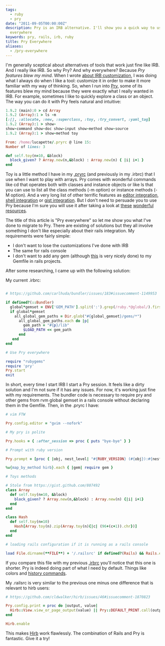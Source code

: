 ```yaml
---
tags:
  - ruby
  - pry
date: "2011-09-05T00:00:00Z"
description: Pry is an IRB alternative. I'll show you a quick way to use pry
  everywhere
keywords: pry, rails, irb, ruby
title: Pry Everywhere
aliases:
  - /pry-everywhere
---
```


I'm generally sceptical about alternatives of tools that work just fine like
IRB. And I really like IRB. So why Pry? And why everywhere? Because _Pry
features blew my mind_. When I wrote [about IRB
customization](/writing/why-you-should-spend-some-time-configuring-irb), I was
doing what I always do when I like a tool: customize it in order to make it more
familiar with my way of thinking. So, when I run into
[Pry](http://pry.github.com/), some of its features blew my mind because they
were exactly what I really wanted in IRB. For example, sometimes I like to
quickly explore a class or an object. The way you can do it with Pry feels
natural and intuitive:

```ruby
1.9.2 (main):0 > cd Array
1.9.2 (Array):1 > ls -m
[:[], :allocate, :new, :superclass, :toy, :try_convert, :yaml_tag]
1.9.2 (Array):1 > show-
show-command show-doc show-input show-method show-source
1.9.2 (Array):1 > show-method toy

From: /home/lucapette/.pryrc @ line 15:
Number of lines: 3

def self.toy(n=10, &block)
  block_given? ? Array.new(n,&block) : Array.new(n) { |i| i+1 }
end
```

Toy is a little method I have in my
[.pryrc](https://github.com/lucapette/dotfiles/blob/main/pryrc) (and
previously in my .irbrc) that I use when I want to play with arrays. Pry comes
with wonderful commands like cd that operates both with classes and instance
objects or like ls that you can use to list all the class methods (-m option)
or instance methods (-M option). And a very long list of other terrific
features as [editor
integration](https://github.com/pry/pry/wiki/Editor-integration), [shell
integration](https://github.com/pry/pry/wiki/Shell-Integration) or [gist
integration](http://rdoc.info/github/banister/pry/master/file/README.markdown#Gist_integration).
But I don't need to persuade you to use Pry because I'm sure you will use it
after taking a look at [these](https://github.com/pry/pry/wiki)
[wonderful](http://vimeo.com/26391171)
[resources](http://railscasts.com/episodes/280-pry-with-rails).

The title of this article is "Pry everywhere" so let me show you what I've done
to migrate to Pry. There are existing of solutions but they all involve
something I don't like especially about their rails integration. My requirements
were fairly simple:

- I don't want to lose the customizations I've done with IRB
- The same for rails console
- I don't want to add any gem (although
  [this](https://github.com/rweng/pry-rails) is very nicely done) to my Gemfile
  in rails projects.

After some researching, I came up with the following solution:

My current .irbrc:

```ruby

# https://github.com/carlhuda/bundler/issues/183#issuecomment-1149953

if defined?(::Bundler)
  global*gemset = ENV['GEM_PATH'].split(':').grep(/ruby.*@global/).first
  if global*gemset
    all_global_gem_paths = Dir.glob("#{global_gemset}/gems/*")
      all_global_gem_paths.each do |p|
        gem_path = "#{p}/lib"
        $LOAD_PATH << gem_path
      end
   end
end

# Use Pry everywhere

require "rubygems"
require 'pry'
Pry.start
exit
```

In short, every time I start IRB I start a Pry session. It feels like a dirty
solution and I'm not sure if it has any issues. For now, it's working just fine
with my requirements. The bundler code is necessary to require pry and other
gems from rvm global gemset in a rails console without declaring them in the
Gemfile. Then, in the .pryrc I have:

```ruby
# vim FTW

Pry.config.editor = "gvim --nofork"

# My pry is polite

Pry.hooks = { :after_session => proc { puts "bye-bye" } }

# Prompt with ruby version

Pry.prompt = [proc { |obj, nest_level| "#{RUBY_VERSION} (#{obj}):#{nest_level} > " }, proc { |obj, nest_level| "#{RUBY_VERSION} (#{obj}):#{nest_level} * " }]

%w{map_by_method hirb}.each { |gem| require gem }

# Toys methods

# Stole from https://gist.github.com/807492
class Array
  def self.toy(n=10, &block)
    block_given? ? Array.new(n,&block) : Array.new(n) {|i| i+1}
  end
end

class Hash
  def self.toy(n=10)
    Hash[Array.toy(n).zip(Array.toy(n){|c| (96+(c+1)).chr})]
  end
end

# loading rails configuration if it is running as a rails console

load File.dirname(**FILE**) + '/.railsrc' if defined?(Rails) && Rails.env
```

If you compare this file with my previous
[.irbrc](https://github.com/lucapette/dotfiles/blob/80eade149f8d6b93b5446efd03606690b4e74ca6/irbrc)
you'll notice that this one is shorter. Pry is indeed doing part of what I need
by default. Things like colors and [history
commands](https://github.com/pry/pry/wiki/History).

My .railsrc is very similar to the previous one minus one difference that is
relevant to hirb users:

```ruby
# https://github.com/cldwalker/hirb/issues/46#issuecomment-1870823

Pry.config.print = proc do |output, value|
  Hirb::View.view_or_page_output(value) || Pry::DEFAULT_PRINT.call(output, value)
end

Hirb.enable
```

This makes [Hirb](https://github.com/cldwalker/hirb) work flawlessly. The
combination of Rails and Pry is fantastic. Give it a try!
